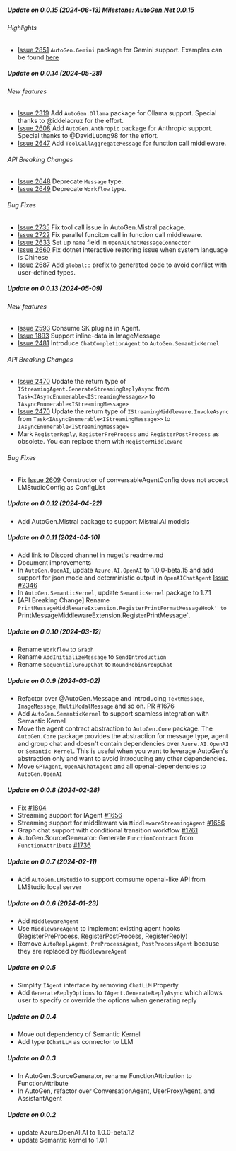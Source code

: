##### Update on 0.0.15 (2024-06-13) Milestone: [AutoGen.Net 0.0.15](https://github.com/SuperDappAI/superdappstudio/milestone/3)

###### Highlights
- [Issue 2851](https://github.com/SuperDappAI/superdappstudio/issues/2851) `AutoGen.Gemini` package for Gemini support. Examples can be found [here](https://github.com/SuperDappAI/superdappstudio/tree/main/dotnet/sample/AutoGen.Gemini.Sample)

##### Update on 0.0.14 (2024-05-28)
###### New features
- [Issue 2319](https://github.com/SuperDappAI/superdappstudio/issues/2319) Add `AutoGen.Ollama` package for Ollama support. Special thanks to @iddelacruz for the effort.
- [Issue 2608](https://github.com/SuperDappAI/superdappstudio/issues/2608) Add `AutoGen.Anthropic` package for Anthropic support. Special thanks to @DavidLuong98 for the effort.
- [Issue 2647](https://github.com/SuperDappAI/superdappstudio/issues/2647) Add `ToolCallAggregateMessage` for function call middleware.

###### API Breaking Changes
- [Issue 2648](https://github.com/SuperDappAI/superdappstudio/issues/2648) Deprecate `Message` type.
- [Issue 2649](https://github.com/SuperDappAI/superdappstudio/issues/2649) Deprecate `Workflow` type.
###### Bug Fixes
- [Issue 2735](https://github.com/SuperDappAI/superdappstudio/issues/2735) Fix tool call issue in AutoGen.Mistral package.
- [Issue 2722](https://github.com/SuperDappAI/superdappstudio/issues/2722) Fix parallel funciton call in function call middleware.
- [Issue 2633](https://github.com/SuperDappAI/superdappstudio/issues/2633) Set up `name` field in `OpenAIChatMessageConnector`
- [Issue 2660](https://github.com/SuperDappAI/superdappstudio/issues/2660) Fix dotnet interactive restoring issue when system language is Chinese
- [Issue 2687](https://github.com/SuperDappAI/superdappstudio/issues/2687) Add `global::` prefix to generated code to avoid conflict with user-defined types. 
##### Update on 0.0.13 (2024-05-09)
###### New features
- [Issue 2593](https://github.com/SuperDappAI/superdappstudio/issues/2593) Consume SK plugins in Agent.
- [Issue 1893](https://github.com/SuperDappAI/superdappstudio/issues/1893) Support inline-data in ImageMessage
- [Issue 2481](https://github.com/SuperDappAI/superdappstudio/issues/2481) Introduce `ChatCompletionAgent` to `AutoGen.SemanticKernel`
###### API Breaking Changes
- [Issue 2470](https://github.com/SuperDappAI/superdappstudio/issues/2470) Update the return type of `IStreamingAgent.GenerateStreamingReplyAsync` from `Task<IAsyncEnumerable<IStreamingMessage>>` to `IAsyncEnumerable<IStreamingMessage>`
- [Issue 2470](https://github.com/SuperDappAI/superdappstudio/issues/2470) Update the return type of `IStreamingMiddleware.InvokeAsync` from `Task<IAsyncEnumerable<IStreamingMessage>>` to `IAsyncEnumerable<IStreamingMessage>`
- Mark `RegisterReply`, `RegisterPreProcess` and `RegisterPostProcess` as obsolete. You can replace them with `RegisterMiddleware`

###### Bug Fixes
- Fix [Issue 2609](https://github.com/SuperDappAI/superdappstudio/issues/2609) Constructor of conversableAgentConfig does not accept LMStudioConfig as ConfigList

##### Update on 0.0.12 (2024-04-22)
- Add AutoGen.Mistral package to support Mistral.AI models
##### Update on 0.0.11 (2024-04-10)
- Add link to Discord channel in nuget's readme.md
- Document improvements
- In `AutoGen.OpenAI`, update `Azure.AI.OpenAI` to 1.0.0-beta.15 and add support for json mode and deterministic output in `OpenAIChatAgent` [Issue #2346](https://github.com/SuperDappAI/superdappstudio/issues/2346)
- In `AutoGen.SemanticKernel`, update `SemanticKernel` package to 1.7.1
- [API Breaking Change] Rename `PrintMessageMiddlewareExtension.RegisterPrintFormatMessageHook' to `PrintMessageMiddlewareExtension.RegisterPrintMessage`.
##### Update on 0.0.10 (2024-03-12)
- Rename `Workflow` to `Graph`
- Rename `AddInitializeMessage` to `SendIntroduction`
- Rename `SequentialGroupChat` to `RoundRobinGroupChat`
##### Update on 0.0.9 (2024-03-02)
- Refactor over @AutoGen.Message and introducing `TextMessage`, `ImageMessage`, `MultiModalMessage` and so on. PR [#1676](https://github.com/SuperDappAI/superdappstudio/pull/1676)
- Add `AutoGen.SemanticKernel` to support seamless integration with Semantic Kernel
- Move the agent contract abstraction to `AutoGen.Core` package. The `AutoGen.Core` package provides the abstraction for message type, agent and group chat and doesn't contain dependencies over `Azure.AI.OpenAI` or `Semantic Kernel`. This is useful when you want to leverage AutoGen's abstraction only and want to avoid introducing any other dependencies.
- Move `GPTAgent`, `OpenAIChatAgent` and all openai-dependencies to `AutoGen.OpenAI`
##### Update on 0.0.8 (2024-02-28)
- Fix [#1804](https://github.com/SuperDappAI/superdappstudio/pull/1804)
- Streaming support for IAgent [#1656](https://github.com/SuperDappAI/superdappstudio/pull/1656)
- Streaming support for middleware via `MiddlewareStreamingAgent` [#1656](https://github.com/SuperDappAI/superdappstudio/pull/1656)
- Graph chat support with conditional transition workflow [#1761](https://github.com/SuperDappAI/superdappstudio/pull/1761)
- AutoGen.SourceGenerator: Generate `FunctionContract` from `FunctionAttribute` [#1736](https://github.com/SuperDappAI/superdappstudio/pull/1736)
##### Update on 0.0.7 (2024-02-11)
- Add `AutoGen.LMStudio` to support comsume openai-like API from LMStudio local server
##### Update on 0.0.6 (2024-01-23)
- Add `MiddlewareAgent`
- Use `MiddlewareAgent` to implement existing agent hooks (RegisterPreProcess, RegisterPostProcess, RegisterReply)
- Remove `AutoReplyAgent`, `PreProcessAgent`, `PostProcessAgent` because they are replaced by `MiddlewareAgent`
##### Update on 0.0.5
- Simplify `IAgent` interface by removing `ChatLLM` Property
- Add `GenerateReplyOptions` to `IAgent.GenerateReplyAsync` which allows user to specify or override the options when generating reply

##### Update on 0.0.4
- Move out dependency of Semantic Kernel
- Add type `IChatLLM` as connector to LLM

##### Update on 0.0.3
- In AutoGen.SourceGenerator, rename FunctionAttribution to FunctionAttribute
- In AutoGen, refactor over ConversationAgent, UserProxyAgent, and AssistantAgent

##### Update on 0.0.2
- update Azure.OpenAI.AI to 1.0.0-beta.12
- update Semantic kernel to 1.0.1